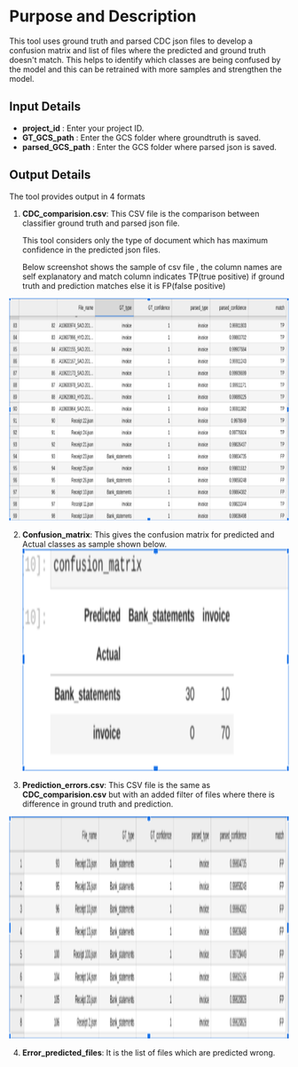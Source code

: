 # Purpose and Description

This tool uses ground truth and parsed CDC json files to develop a confusion matrix and list of files where the predicted and ground truth doesn't match. This helps to identify which classes are being confused by the model and this can be retrained with more samples and strengthen the model.


## Input Details

* **project_id** : Enter your project ID.
* **GT_GCS_path** : Enter the GCS folder where groundtruth is saved. 
* **parsed_GCS_path** : Enter the GCS folder where parsed json is saved.

## Output Details

The tool provides output in 4 formats

1. **CDC_comparision.csv**:
   This CSV file is the comparison between classifier ground truth and parsed json file.

   This tool considers only the type of document which has maximum confidence in the predicted json files.

   Below screenshot shows the sample of csv file , the column names are self explanatory and match column indicates TP(true positive) if ground truth and prediction matches else it is FP(false positive)

<img src="./images/cdc_1.png" width=800 height=400 alt="sample csv"></img>

2. **Confusion_matrix**:
    This gives the confusion matrix for predicted and Actual classes as sample shown below.
<img src="./images/cdc_3.png" width=800 height=400 alt="confusion matrix"></img>

3. **Prediction_errors.csv**:
 This CSV file is the same as **CDC_comparision.csv** but with an added filter of files where there is difference  in ground truth and prediction.

<img src="./images/cdc_2.png" width=800 height=400 alt="Diff csv"></img>

4. **Error_predicted_files**:
It is the list of files which are predicted wrong.
